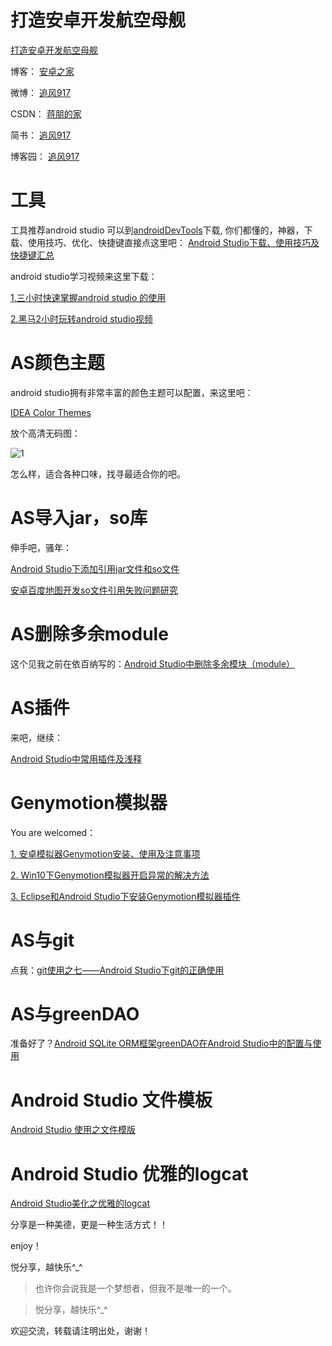 # 打造安卓开发航空母舰

[打造安卓开发航空母舰](https://github.com/jp1017/Android-Development-Aircraft-Carrier)

博客：	[安卓之家](http://jp1017.gitcafe.io/)

微博：	[追风917](http://weibo.com/1321395433/profile?topnav=1&wvr=6)

CSDN：	[蒋朋的家](http://blog.csdn.net/u010331406)

简书：	[追风917](http://www.jianshu.com/users/8cb49b5ad78b/latest_articles)

博客园：	[追风917](http://www.cnblogs.com/jp1017/)

# 工具

工具推荐android studio 可以到[androidDevTools](http://www.androiddevtools.cn/)下载, 你们都懂的，神器，下载、使用技巧、优化、快捷键直接点这里吧：
[Android Studio下载、使用技巧及快捷键汇总](http://jp1017.gitcafe.io/2015/08/27/Android%20Studio%E4%B8%8B%E8%BD%BD%E3%80%81%E4%BD%BF%E7%94%A8%E6%8A%80%E5%B7%A7%E5%8F%8A%E5%BF%AB%E6%8D%B7%E9%94%AE%E6%B1%87%E6%80%BB/)

android studio学习视频来这里下载：

[1.三小时快速掌握android studio 的使用](http://pan.baidu.com/s/1o65kRwA)

[2.黑马2小时玩转android studio视频](http://yun.baidu.com/s/1sj3Ke2h)

# AS颜色主题

android studio拥有非常丰富的颜色主题可以配置，来这里吧：

[IDEA Color Themes](http://www.ideacolorthemes.org/themes/?order=downloads&filter=&page=1)

放个高清无码图：

![1](http://7xlah4.com1.z0.glb.clouddn.com/2015101830.png)

怎么样，适合各种口味，找寻最适合你的吧。

# AS导入jar，so库

伸手吧，骚年：

[Android Studio下添加引用jar文件和so文件](http://jp1017.gitcafe.io/2015/09/28/Android-Studio%E4%B8%8B%E6%B7%BB%E5%8A%A0%E5%BC%95%E7%94%A8jar%E6%96%87%E4%BB%B6%E5%92%8Cso%E6%96%87%E4%BB%B6/)

[安卓百度地图开发so文件引用失败问题研究 ](http://jp1017.gitcafe.io/2015/09/30/%E5%AE%89%E5%8D%93%E7%99%BE%E5%BA%A6%E5%9C%B0%E5%9B%BE%E5%BC%80%E5%8F%91so%E6%96%87%E4%BB%B6%E5%BC%95%E7%94%A8%E5%A4%B1%E8%B4%A5%E9%97%AE%E9%A2%98%E7%A0%94%E7%A9%B6/)

# AS删除多余module

这个见我之前在依百纳写的：[Android Studio中删除多余模块（module）](http://www.ebaina.com/bbs/forum.php?mod=viewthread&tid=8141&extra=page%3D2)

# AS插件

来吧，继续：

[Android Studio中常用插件及浅释](http://jp1017.gitcafe.io/2015/09/26/Android-Studio%E4%B8%AD%E5%B8%B8%E7%94%A8%E6%8F%92%E4%BB%B6%E5%8F%8A%E6%B5%85%E9%87%8A/)

# Genymotion模拟器

You are welcomed：

[1. 安卓模拟器Genymotion安装、使用及注意事项](http://jp1017.gitcafe.io/2015/10/18/%E5%AE%89%E5%8D%93%E6%A8%A1%E6%8B%9F%E5%99%A8Genymotion%E5%AE%89%E8%A3%85%E3%80%81%E4%BD%BF%E7%94%A8%E5%8F%8A%E6%B3%A8%E6%84%8F%E4%BA%8B%E9%A1%B9/)

[2. Win10下Genymotion模拟器开启异常的解决方法](http://jp1017.gitcafe.io/2015/10/18/Win10%E4%B8%8BGenymotion%E6%A8%A1%E6%8B%9F%E5%99%A8%E5%BC%80%E5%90%AF%E5%BC%82%E5%B8%B8%E7%9A%84%E8%A7%A3%E5%86%B3%E6%96%B9%E6%B3%95/)

[3. Eclipse和Android Studio下安装Genymotion模拟器插件](http://jp1017.gitcafe.io/2015/10/18/Eclipse%E5%92%8CAndroid-Studio%E4%B8%8B%E5%AE%89%E8%A3%85Genymotion%E6%A8%A1%E6%8B%9F%E5%99%A8%E6%8F%92%E4%BB%B6/)

# AS与git

点我：[git使用之七——Android Studio下git的正确使用](http://jp1017.gitcafe.io/2015/09/20/git%E4%BD%BF%E7%94%A8%E4%B9%8B%E4%B8%83%E2%80%94%E2%80%94Android%20Studio%E4%B8%8Bgit%E7%9A%84%E6%AD%A3%E7%A1%AE%E4%BD%BF%E7%94%A8/)

# AS与greenDAO

准备好了？[Android SQLite ORM框架greenDAO在Android Studio中的配置与使用](http://jp1017.gitcafe.io/2015/09/08/Android-SQLite-ORM%E6%A1%86%E6%9E%B6greenDAO%E5%9C%A8Android%20Studio%E4%B8%AD%E7%9A%84%E9%85%8D%E7%BD%AE%E4%B8%8E%E4%BD%BF%E7%94%A8/)

# Android Studio 文件模板

[Android Studio 使用之文件模版](http://jp1017.gitcafe.io/2015/10/28/Android-Studio-%E4%BD%BF%E7%94%A8%E4%B9%8B%E6%96%87%E4%BB%B6%E6%A8%A1%E7%89%88/)

# Android Studio 优雅的logcat

[Android Studio美化之优雅的logcat](http://blog.csdn.net/u010331406/article/details/49819999)



分享是一种美德，更是一种生活方式！！

enjoy！

悦分享，越快乐^_^

>也许你会说我是一个梦想者，但我不是唯一的一个。

>悦分享，越快乐^_^

欢迎交流，转载请注明出处，谢谢！
